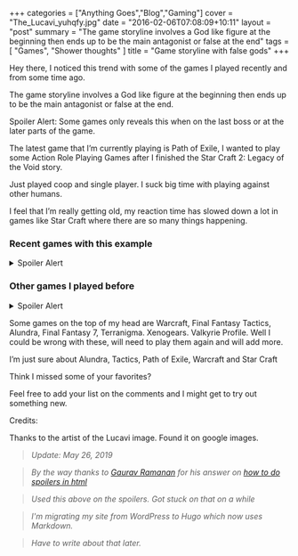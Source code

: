 +++
categories = ["Anything Goes","Blog","Gaming"]
cover = "The_Lucavi_yuhqfy.jpg"
date = "2016-02-06T07:08:09+10:11"
layout = "post"
summary = "The game storyline involves a God like figure at the beginning then ends up to be the main antagonist or false at the end"
tags = [
  "Games",
  "Shower thoughts"
]
title = "Game storyline with false gods"
+++

Hey there, I noticed this trend with some of the games I played recently and from some time ago.

The game storyline involves a God like figure at the beginning then ends up to be the main antagonist or false at the end.

Spoiler Alert: Some games only reveals this when on the last boss or at the later parts of the game.

The latest game that I’m currently playing is Path of Exile, I wanted to play some Action Role Playing Games after I finished the Star Craft 2: Legacy of the Void story.

Just played coop and single player. I suck big time with playing against other humans.

I feel that I’m really getting old, my reaction time has slowed down a lot in games like Star Craft where there are so many things happening.

### Recent games with this example

<details> 
  <summary>Spoiler Alert</summary>
   <p>
   
     Back to topic, I was at ACT IV of Path of Exile when I realized that this does have the same theme.
     
     In ACT III, you would have to defeat the High Templar Dominus of the main city of Theopolis.
     
     By the name itself the place is bound by faith of some sort and maybe it is the central form of their government since Dominus is the one who sentenced criminals to be exiled instead of imprisonment or execution.
     
     They thought they could become God or are working for God but ended up doing shit for Nightmare.
     
     Also Emperor Voll in ACT IV is somewhat similar as he thought he was doing the right thing but ended up a farmable boss that gives lots of exp and loot.
   </p>
</details>

### Other games I played before

<details> 
  <summary>Spoiler Alert</summary>
   <p>

     In Final Fantasy Tactics, St. Ajora is the preacher known early in the game but in truth he is the host to the demon that is the final boss.

     In Alundra, the main antagonist is Melzas. He was worshipped by the people in town and was praying to him. Their prayers gives him powers and the village priest also helps him to deceive the people to worship him.

     Well, in Star Craft there was this Xel’Naga the Protoss believed to be helping them but in the end it was Amon. Also the last boss of the game.
   </p>
</details>

Some games on the top of my head are Warcraft, Final Fantasy Tactics, Alundra, Final Fantasy 7, Terranigma. Xenogears. Valkyrie Profile. Well I could be wrong with these, will need to play them again and will add more.

I’m just sure about Alundra, Tactics, Path of Exile, Warcraft and Star Craft

Think I missed some of your favorites?

Feel free to add your list on the comments and I might get to try out something new.

Credits:

Thanks to the artist of the Lucavi image. Found it on google images.

>*Update: May 26, 2019*

>*By the way thanks to [Gaurav Ramanan](https://stackoverflow.com/users/950039/gaurav-ramanan) for his answer on [how to do spoilers in html](https://stackoverflow.com/questions/32814161/how-to-make-spoiler-text-in-github-wiki-pages)*

>*Used this above on the spoilers. Got stuck on that on a while*

>*I'm migrating my site from WordPress to Hugo which now uses Markdown.*

>*Have to write about that later.*

